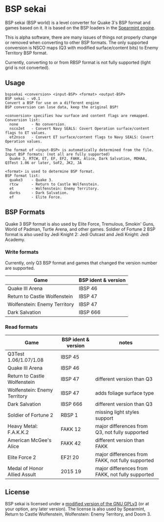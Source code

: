 # BSP sekai
BSP sekai (BSP world) is a level converter for Quake 3's BSP format and games based on it. It is based on the BSP loaders in the [Spearmint engine](http://spearmint.pw).

This is alpha software, there are many issues of things not properly change or removed when converting to other BSP formats.
The only supported conversion is NSCO maps (Q3 with modified surface/content bits) to Enemy Territory BSP format.

Currently, converting to or from RBSP format is not fully supported (light grid is not converted).

## Usage
```
bspsekai <conversion> <input-BSP> <format> <output-BSP>
BSP sekai - v0.1
Convert a BSP for use on a different engine
BSP conversion can lose data, keep the original BSP!

<conversion> specifies how surface and content flags are remapped.
Conversion list:
  none      - No conversion.
  nsco2et   - Convert Navy SEALS: Covert Operation surface/content flags to ET values.
  et2nsco   - Convert ET surface/content flags to Navy SEALS: Covert Operation values.

The format of <input-BSP> is automatically determined from the file.
Input BSP formats: (not all are fully supported)
  Quake 3, RTCW, ET, EF, EF2, FAKK, Alice, Dark Salvation, MOHAA, Q3Test 1.06 or later, SoF2, JK2, JA

<format> is used to determine BSP format.
BSP format list:
  quake3    - Quake 3.
  rtcw      - Return to Castle Wolfenstein.
  et        - Wolfenstein: Enemy Territory.
  darks     - Dark Salvation.
  ef        - Elite Force.
```

## BSP Formats
Quake 3 BSP format is also used by Elite Force, Tremulous, Smokin' Guns, World of Padman, Turtle Arena, and other games.
Soldier of Fortune 2 BSP format is also used by Jedi Knight 2: Jedi Outcast and Jedi Knight: Jedi Academy.

### Write formats
Currently, only Q3 BSP format and games that changed the version number are supported.

Game | BSP ident & version
---- | ----
Quake III Arena              | IBSP 46
Return to Castle Wolfenstein | IBSP 47
Wolfenstein: Enemy Territory | IBSP 47
Dark Salvation               | IBSP 666

### Read formats
Game | BSP ident & version | notes
---- | ---- | ----
Q3Test 1.06/1.07/1.08        | IBSP 45
Quake III Arena              | IBSP 46
Return to Castle Wolfenstein | IBSP 47  | different version than Q3
Wolfenstein: Enemy Territory | IBSP 47  | adds foliage surface type
Dark Salvation               | IBSP 666 | different version than Q3
Soldier of Fortune 2         | RBSP 1   | missing light styles support
Heavy Metal: F.A.K.K.2       | FAKK 12  | major differences from Q3, not fully supported
American McGee's Alice       | FAKK 42  | different version than FAKK
Elite Force 2                | EF2! 20  | major differences from FAKK, not fully supported
Medal of Honor Allied Assult | 2015 19  | major differences from FAKK, not fully supported

## License
BSP sekai is licensed under a [modified version of the GNU GPLv3](https://github.com/zturtleman/bsp-sekai/blob/master/COPYING.txt#L625) (or at your option, any later version). The license is also used by Spearmint, Return to Castle Wolfenstein, Wolfenstein: Enemy Territory, and Doom 3.


